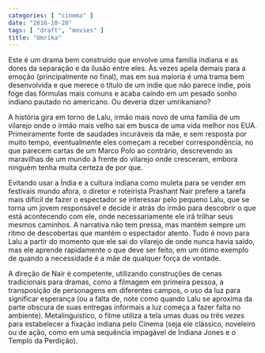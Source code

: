 ```yaml
---
categories: [ "cinema" ]
date: "2016-10-28"
tags: [ "draft", "movies" ]
title: "Umrika"
---
```

Este é um drama bem construído que envolve uma família indiana e as
dores da separação e da ilusão entre eles. Às vezes apela demais para
a emoção (principalmente no final), mas em sua maioria é uma trama bem
desenvolvida e que merece o título de um indie que não parece indie,
pois foge das fórmulas mais comuns e acaba caindo em um pesado sonho
indiano pautado no americano. Ou deveria dizer umrikaniano?

A história gira em torno de Lalu, irmão mais novo de uma família de
um vilarejo onde o irmão mais velho sai em busca de uma vida melhor nos
EUA. Primeiramente fonte de saudades incuráveis da mãe, e sem resposta
por muito tempo, eventualmente eles começam a receber correspondência,
no que parecem cartas de um Marco Polo ao contrário, descrevendo as
maravilhas de um mundo à frente do vilarejo onde cresceram, embora
ninguém tenha muita certeza de por que.

Evitando usar a Índia e a cultura indiana como muleta para se vender
em festivais mundo afora, o diretor e roteirista Prashant Nair prefere
a tarefa mais difícil de fazer o espectador se interessar pelo pequeno
Lalu, que se torna um jovem responsável e decide ir atrás do irmão para
descobrir o que está acontecendo com ele, onde necessariamente ele irá
trilhar seus mesmos caminhos. A narrativa não tem pressa, mas mantém
sempre um ritmo de descobertas que mantém o espectador atento. Tudo
é novo para Lalu a partir do momento que ele sai do vilarejo de onde
nunca havia saído, mas ele aprende rapidamente o que deve ser feito,
em um ótimo exemplo de quando a necessidade é a mãe de qualquer força
de vontade.

A direção de Nair é competente, utilizando construções de
cenas tradicionais para dramas, como a filmagem em primeira pessoa,
a transposição de personagens em diferentes campos, o uso da luz para
significar esperança (ou a falta de, note como quando Lalu se aproxima
da parte obscura de suas entregas informais a luz começa a fazer falta
no ambiente). Metalinguístico, o filme utiliza a tela umas duas ou
três vezes para estabelecer a fixação indiana pelo Cinema (seja ele
clássico, noveleiro ou de ação, como em uma sequência impagável de
Indiana Jones e o Templo da Perdição).

